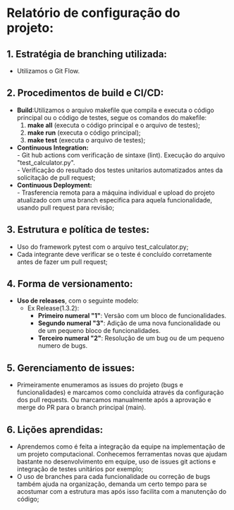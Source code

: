 # Relatório de configuração do projeto:<br>

## 1. Estratégia de branching utilizada:
- Utilizamos o Git Flow.

## 2. Procedimentos de build e CI/CD:
- **Build**:Utilizamos o arquivo makefile que compila e executa o código principal ou o código de testes, segue os comandos do makefile:  
    1. **make all** (executa o código principal e o arquivo de testes);  
    2. **make run** (executa o código principal);  
    3. **make test** (executa o arquivo de testes);
- **Continuous Integration:**  
      - Git hub actions com verificação de sintaxe (lint). Execução do arquivo "test_calculator.py".  
      - Verificação do resultado dos testes unitarios automatizados antes da solicitação de pull request;  
- **Continuous Deployment:**  
      - Trasferencia remota para a máquina individual e upload do projeto atualizado com uma branch especifica para aquela funcionalidade, usando pull request para revisão;

## 3. Estrutura e política de testes:
- Uso do framework pytest com o arquivo test_calculator.py;
- Cada integrante deve verificar se o teste é concluído corretamente antes de fazer um pull request;

## 4. Forma de versionamento:
- **Uso de releases**, com o seguinte modelo:  
    - Ex Release(1.3.2):  
         - **Primeiro numeral "1"**: Versão com um bloco de funcionalidades.  
         - **Segundo numeral "3"**: Adição de uma nova funcionalidade ou de um pequeno bloco de funcionalidades.  
         - **Terceiro numeral "2"**: Resolução de um bug ou de um pequeno numero de bugs.

## 5. Gerenciamento de issues:
- Primeiramente enumeramos as issues do projeto (bugs e funcionalidades) e marcamos como concluída através da configuração dos pull requests. Ou marcamos manualmente após a aprovação e merge do PR para o branch principal (main).

## 6. Lições aprendidas:
- Aprendemos como é feita a integração da equipe na implementação de um projeto computacional. Conhecemos ferramentas novas que ajudam bastante no desenvolvimento em equipe, uso de issues git actions e integração de testes unitários por exemplo;
- O uso de branches para cada funcionalidade ou correção de bugs também ajuda na organização, demanda um certo tempo para se acostumar com a estrutura mas após isso facilita com a manutenção do código;
